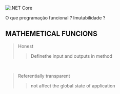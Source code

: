 ![.NET Core](https://github.com/JeanLLopes/Applying-Functional-Principles/workflows/.NET%20Core/badge.svg?branch=master)

O que programação funcional ?
Imutabilidade ?

## MATHEMETICAL FUNCIONS
> Honest
>> Definethe input and outputs in method

<br>

> Referentially transparent
>> not affect the global state of application
